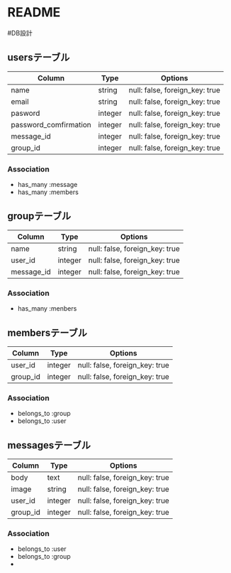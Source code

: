 # README

#DB設計

## usersテーブル

|Column|Type|Options|
|------|----|-------|
|name|string|null: false, foreign_key: true|
|email|string|null: false, foreign_key: true|
|pasword|integer|null: false, foreign_key: true|
|password_comfirmation|integer|null: false, foreign_key: true|
|message_id|integer|null: false, foreign_key: true|
|group_id|integer|null: false, foreign_key: true|

### Association
- has_many :message
- has_many :members


## groupテーブル

|Column|Type|Options|
|------|----|-------|
|name|string|null: false, foreign_key: true|
|user_id|integer|null: false, foreign_key: true|
|message_id|integer|null: false, foreign_key: true|

### Association
- has_many :menbers



## membersテーブル

|Column|Type|Options|
|------|----|-------|
|user_id|integer|null: false, foreign_key: true|
|group_id|integer|null: false, foreign_key: true|

### Association
- belongs_to :group
- belongs_to :user


## messagesテーブル

|Column|Type|Options|
|------|----|-------|
|body|text|null: false, foreign_key: true|
|image|string|null: false, foreign_key: true|
|user_id|integer|null: false, foreign_key: true|
|group_id|integer|null: false, foreign_key: true|

### Association
- belongs_to :user
- belongs_to :group
-
